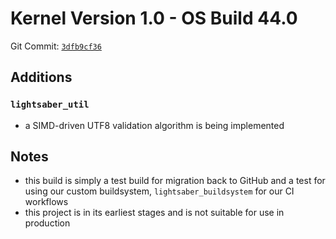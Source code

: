 # Kernel Version 1.0 - OS Build 44.0

Git Commit: [`3dfb9cf36`](https://github.com/HT-Studios/project-lightsaber/commit/3dfb9cf366060ac650e465e41ca2352a313bad96)

## Additions

### `lightsaber_util`

- a SIMD-driven UTF8 validation algorithm is being implemented

## Notes

- this build is simply a test build for migration back to GitHub and a test for using our custom
  buildsystem, `lightsaber_buildsystem` for our CI workflows
- this project is in its earliest stages and is not suitable for use in production
